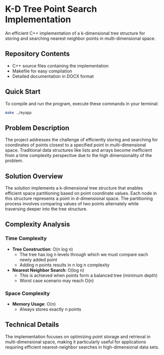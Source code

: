 # K-D Tree Point Search Implementation

An efficient C++ implementation of a k-dimensional tree structure for storing and searching nearest neighbor points in multi-dimensional space.

## Repository Contents

- C++ source files containing the implementation
- Makefile for easy compilation
- Detailed documentation in DOCX format

## Quick Start

To compile and run the program, execute these commands in your terminal:
```bash
make ./myapp
```

## Problem Description

The project addresses the challenge of efficiently storing and searching for coordinates of points closest to a specified point in multi-dimensional space. Traditional data structures like lists and arrays become inefficient from a time complexity perspective due to the high dimensionality of the problem.

## Solution Overview

The solution implements a k-dimensional tree structure that enables efficient space partitioning based on point coordinate values. Each node in this structure represents a point in d-dimensional space. The partitioning process involves comparing values of two points alternately while traversing deeper into the tree structure.

## Complexity Analysis

### Time Complexity
- **Tree Construction**: O(n log n)
  - The tree has log n levels through which we must compare each newly added point
  - Adding n points results in n log n complexity
- **Nearest Neighbor Search**: O(log n)
  - This is achieved when points form a balanced tree (minimum depth)
  - Worst case scenario may reach O(n)

### Space Complexity
- **Memory Usage**: O(n)
  - Always stores exactly n points

## Technical Details

The implementation focuses on optimizing point storage and retrieval in multi-dimensional space, making it particularly useful for applications requiring efficient nearest-neighbor searches in high-dimensional data sets.
